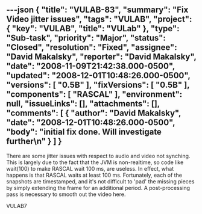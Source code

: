 ---json
{
  "title": "VULAB-83",
  "summary": "Fix Video jitter issues",
  "tags": "VULAB",
  "project": {
    "key": "VULAB",
    "title": "VULab"
  },
  "type": "Sub-task",
  "priority": "Major",
  "status": "Closed",
  "resolution": "Fixed",
  "assignee": "David Makalsky",
  "reporter": "David Makalsky",
  "date": "2008-11-09T21:42:38.000-0500",
  "updated": "2008-12-01T10:48:26.000-0500",
  "versions": [
    "0.5B"
  ],
  "fixVersions": [
    "0.5B"
  ],
  "components": [
    "RASCAL"
  ],
  "environment": null,
  "issueLinks": [],
  "attachments": [],
  "comments": [
    {
      "author": "David Makalsky",
      "date": "2008-12-01T10:48:26.000-0500",
      "body": "initial fix done.  Will investigate further\n"
    }
  ]
}
---
There are some jitter issues with respect to audio and video not synching.  This is largely due to the fact that the JVM is non-realtime, so code like wait(100) to make RASCAL wait 100 ms, are useless.  In effect, what happens is that RASCAL waits at least 100 ms.  Fortunately, each of the snapshots are timestamped, and it's not difficult to 'pad' the missing pieces by simply extending the frame for an additional period.  A post-processing pass is necessary to smooth out the video here.

VULAB7

        